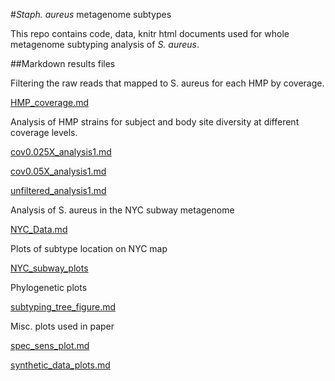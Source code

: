 #*Staph. aureus*  metagenome subtypes

This repo contains code, data, knitr html documents used for whole metagenome subtyping analysis of *S. aureus*.

##Markdown results files

Filtering the raw reads that mapped to S. aureus for each HMP by coverage.  

[HMP_coverage.md](https://github.com/Read-Lab-Confederation/staph_metagenome_subtypes/blob/master/HMP_coverage.md)

Analysis of HMP strains for subject and body site diversity at different coverage levels.

[cov0.025X_analysis1.md](https://github.com/Read-Lab-Confederation/staph_metagenome_subtypes/blob/master/cov0.025X_analysis1.md)

[cov0.05X_analysis1.md](https://github.com/Read-Lab-Confederation/staph_metagenome_subtypes/blob/master/cov0.5X_analysis1.md)

[unfiltered_analysis1.md](https://github.com/Read-Lab-Confederation/staph_metagenome_subtypes/blob/master/unfiltered_analysis1.md)

Analysis of S. aureus in the NYC subway metagenome

[NYC_Data.md](https://github.com/Read-Lab-Confederation/staph_metagenome_subtypes/blob/master/NYC_Data.md)

Plots of subtype location on NYC map

[NYC_subway_plots](https://github.com/Read-Lab-Confederation/staph_metagenome_subtypes/tree/master/NYC_subway_plots)

Phylogenetic plots

[subtyping_tree_figure.md](https://github.com/Read-Lab-Confederation/staph_metagenome_subtypes/blob/master/subtyping_tree_figure.md)

Misc. plots used in paper

[spec_sens_plot.md](https://github.com/Read-Lab-Confederation/staph_metagenome_subtypes/blob/master/spec_sens_plot.md)

[synthetic_data_plots.md](https://github.com/Read-Lab-Confederation/staph_metagenome_subtypes/blob/master/synthetic_data_plots.md)

